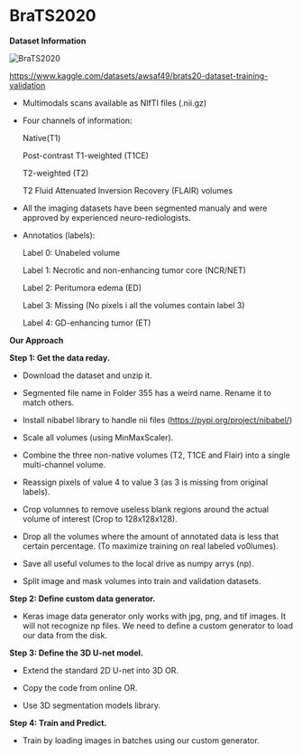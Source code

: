# BraTS2020

**Dataset Information**

![BraTS2020](https://user-images.githubusercontent.com/42582941/179636170-d89edabe-1daf-4eb0-a78c-204f8c441039.JPG)

https://www.kaggle.com/datasets/awsaf49/brats20-dataset-training-validation

- Multimodals scans available as NIfTI files (.nii.gz)

- Four channels of information:

    Native(T1)
    
    Post-contrast T1-weighted (T1CE)
    
    T2-weighted (T2)
    
    T2 Fluid Attenuated Inversion Recovery (FLAIR) volumes
    

- All the imaging datasets have been segmented manualy and were approved by experienced neuro-rediologists.

- Annotatios (labels):

    Label 0: Unabeled volume
    
    Label 1: Necrotic and non-enhancing tumor core (NCR/NET)
    
    Label 2: Peritumora edema (ED)
    
    Label 3: Missing (No pixels i all the volumes contain label 3)
    
    Label 4: GD-enhancing tumor (ET)
    
**Our Approach**

**Step 1: Get the data reday.**

- Download the dataset and unzip it.

- Segmented file name in Folder 355 has a weird name. Rename it to match others.

- Install nibabel library to handle nii files (https://pypi.org/project/nibabel/)

- Scale all volumes (using MinMaxScaler).

- Combine the three non-native volumes (T2, T1CE and Flair) into a single multi-channel volume.

- Reassign pixels of value 4 to value 3 (as 3 is missing from original labels).

- Crop volumnes to remove useless blank regions around the actual volume of interest (Crop to 128x128x128).

- Drop all the volumes where the amount of annotated data is less that certain percentage. (To maximize training on real labeled vo0lumes).

- Save all useful volumes to the local drive as numpy arrys (np).

- Split image and mask volumes into train and validation datasets.

**Step 2: Define custom data generator.**

- Keras image data generator only works with jpg, png, and tif images. It will not recognize np files. We need to define a custom generator to load our data from the disk.

**Step 3: Define the 3D U-net model.**

- Extend the standard 2D U-net into 3D OR.

- Copy the code from online OR.

- Use 3D segmentation models library.

**Step 4: Train and Predict.**

- Train by loading images in batches using our custom generator.
